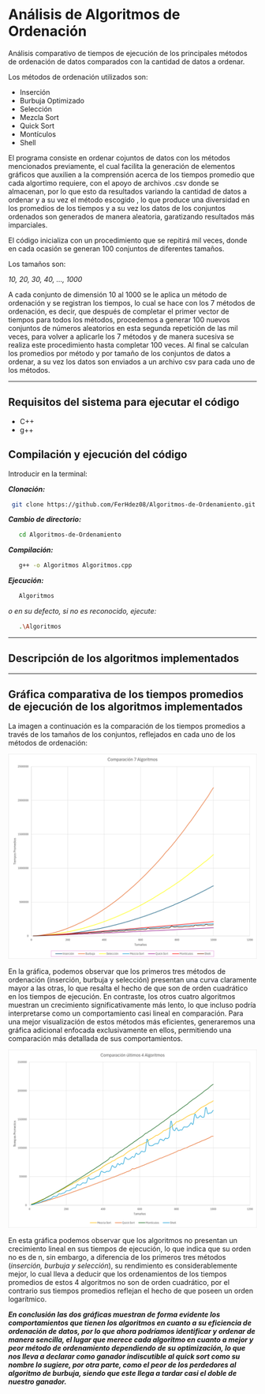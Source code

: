 # Análisis de Algoritmos de Ordenación
Análisis comparativo de tiempos de ejecución de los principales métodos de ordenación de datos comparados con la cantidad de datos a ordenar.

Los métodos de ordenación utilizados son:

  - Inserción
  - Burbuja Optimizado
  - Selección
  - Mezcla Sort
  - Quick Sort
  - Montículos
  - Shell

El programa consiste en ordenar cojuntos de datos con los métodos mencionados previamente, el cual facilita la generación de elementos gráficos que auxilien a la comprensión acerca de los tiempos promedio que cada algortimo requiere, con el apoyo de archivos .csv donde se almacenan, por lo que esto da resultados variando la cantidad de datos a ordenar y a su vez el método escogido , lo que produce una diversidad en los promedios de los tiempos y a su vez los datos de los conjuntos ordenados son generados de manera aleatoria, garatizando resultados más imparciales.

El código inicializa con un procedimiento que se repitirá mil veces, donde en cada ocasión se generan 100 conjuntos de diferentes tamaños.

Los tamaños son:

   *10, 20, 30, 40, ..., 1000*                                       

A cada conjunto de dimensión 10 al 1000 se le aplica un método de ordenación y se registran los tiempos, lo cual se hace con los 7 métodos de ordenación, es decir, que después de completar el primer vector de tiempos para todos los métodos, procedemos a generar 100 nuevos conjuntos de números aleatorios en esta segunda repetición de las mil veces, para volver a aplicarle los 7 métodos y de manera sucesiva se realiza este procedimiento hasta completar 100 veces. 
Al final se calculan los promedios por método y por tamaño de los conjuntos de datos a ordenar, a su vez los datos son enviados a un archivo csv para cada uno de los métodos.

---
## Requisitos del sistema para ejecutar el código
 - C++
 - g++

## Compilación y ejecución del código


Introducir en la terminal:

***Clonación:***
  ```bash
   git clone https://github.com/FerHdez08/Algoritmos-de-Ordenamiento.git
```
***Cambio de directorio:***
```bash
   cd Algoritmos-de-Ordenamiento
```
***Compilación:***
```bash
   g++ -o Algoritmos Algoritmos.cpp
```
***Ejecución:***
```bash
   Algoritmos
```
*o en su defecto, si no es reconocido, ejecute:*
```bash
   .\Algoritmos
```
---
## Descripción de los algoritmos implementados

---
## Gráfica comparativa de los tiempos promedios de ejecución de los algoritmos implementados

La imagen a continuación es la comparación de los tiempos promedios a través de los tamaños de los conjuntos, reflejados en cada uno de los métodos de ordenación:

![7Métodos](7Metodos.png)

En la gráfica, podemos observar que los primeros tres métodos de ordenación (inserción, burbuja y selección) presentan una curva claramente mayor a las otras, lo que resalta el hecho de que son de orden cuadrático en los tiempos de ejecución. En contraste, los otros cuatro algoritmos muestran un crecimiento significativamente más lento, lo que incluso podría interpretarse como un comportamiento casi lineal en comparación. Para una mejor visualización de estos métodos más eficientes, generaremos una gráfica adicional enfocada exclusivamente en ellos, permitiendo una comparación más detallada de sus comportamientos.

![4_Métodos](4_Metodos.png)

En esta gráfica podemos observar que los algoritmos no presentan un crecimiento lineal en sus tiempos de ejecución, lo que indica que su orden no es de n, sin embargo, a diferencia de los primeros tres métodos (*inserción, burbuja y selección*), su rendimiento es considerablemente mejor, lo cual lleva a deducir que los ordenamientos de los tiempos promedios de estos 4 algoritmos no son de orden cuadrático, por el contrario sus tiempos promedios reflejan el hecho de que poseen un orden logarítmico.

***En conclusión las dos gráficas muestran de forma evidente los comportamientos que tienen los algoritmos en cuanto a su eficiencia de ordenación de datos, por lo que ahora podríamos identificar y ordenar de manera sencilla, el lugar que merece cada algoritmo en cuanto a mejor y peor método de ordenamiento dependiendo de su optimización, lo que nos lleva a declarar como ganador indiscutible al quick sort como su nombre lo sugiere, por otra parte, como el peor de los perdedores al algoritmo de burbuja, siendo que este llega a tardar casi el doble de nuestro ganador.***
